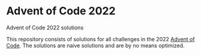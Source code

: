 # Advent of Code 2022
Advent of Code 2022 solutions

This repository consists of solutions for all challenges in the 2022 [Advent of Code](https://adventofcode.com/).
The solutions are naive solutions and are by no means optimized.
